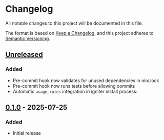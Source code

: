 # Changelog

All notable changes to this project will be documented in this file.

The format is based on [Keep a Changelog](https://keepachangelog.com/en/1.0.0/),
and this project adheres to [Semantic Versioning](https://semver.org/spec/v2.0.0.html).

## [Unreleased]

### Added
- Pre-commit hook now validates for unused dependencies in mix.lock
- Pre-commit hook now runs tests before allowing commits
- Automatic `usage_rules` integration in igniter install process:

## [0.1.0] - 2025-07-25

### Added
- Initial release

[Unreleased]: https://github.com/bradleygolden/claude/compare/v0.1.0...HEAD
[0.1.0]: https://github.com/bradleygolden/claude/releases/tag/v0.1.0
